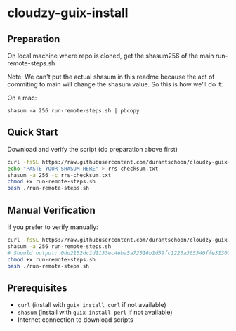 # cloudzy-guix-install

## Preparation

On local machine where repo is cloned, get the shasum256 of the main run-remote-steps.sh

Note: We can't put the actual shasum in this readme because the act of commiting to main will change the shasum value.
So this is how we'll do it:

On a mac:

`shasum -a 256 run-remote-steps.sh | pbcopy`

## Quick Start

Download and verify the script (do preparation above first)

```bash
curl -fsSL https://raw.githubusercontent.com/durantschoon/cloudzy-guix-install/main/run-remote-steps.sh -o run-remote-steps.sh
echo "PASTE-YOUR-SHASUM-HERE" > rrs-checksum.txt
shasum -a 256 -c rrs-checksum.txt
chmod +x run-remote-steps.sh
bash ./run-remote-steps.sh
```

## Manual Verification

If you prefer to verify manually:

```bash
curl -fsSL https://raw.githubusercontent.com/durantschoon/cloudzy-guix-install/main/run-remote-steps.sh -o run-remote-steps.sh
shasum -a 256 run-remote-steps.sh
# Should output: 0dd2152dc1d1133ec4eba5a72516b1d59fc1223a365340ffe313019d1fcee8238  run-remote-steps.sh
chmod +x run-remote-steps.sh
bash ./run-remote-steps.sh
```

## Prerequisites

- `curl` (install with `guix install curl` if not available)
- `shasum` (install with `guix install perl` if not available)
- Internet connection to download scripts
